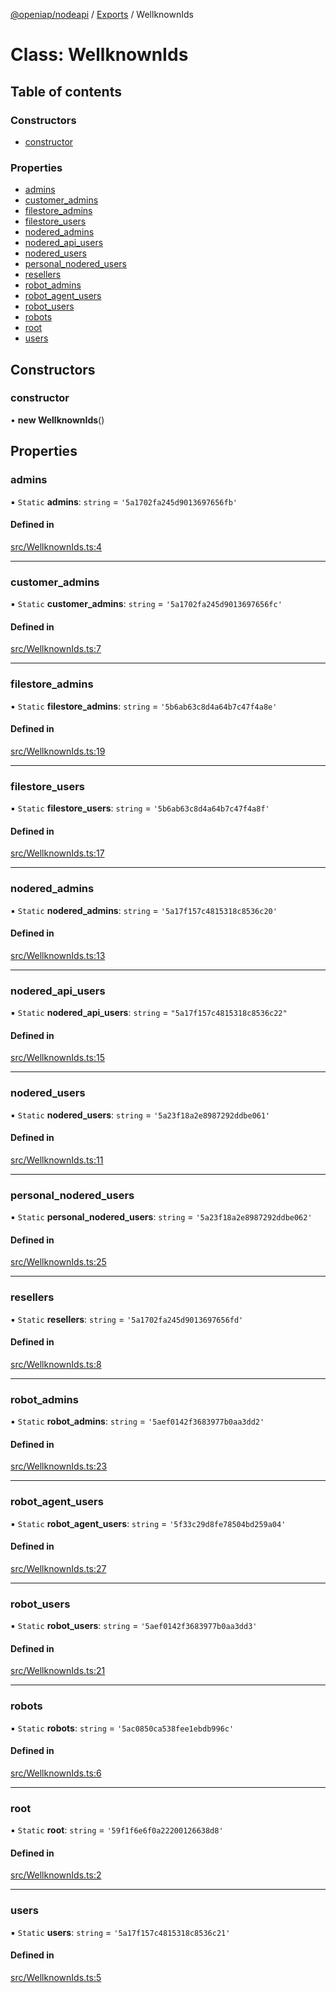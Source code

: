 [@openiap/nodeapi](../README.md) / [Exports](../modules.md) / WellknownIds

# Class: WellknownIds

## Table of contents

### Constructors

- [constructor](WellknownIds.md#constructor)

### Properties

- [admins](WellknownIds.md#admins)
- [customer\_admins](WellknownIds.md#customer_admins)
- [filestore\_admins](WellknownIds.md#filestore_admins)
- [filestore\_users](WellknownIds.md#filestore_users)
- [nodered\_admins](WellknownIds.md#nodered_admins)
- [nodered\_api\_users](WellknownIds.md#nodered_api_users)
- [nodered\_users](WellknownIds.md#nodered_users)
- [personal\_nodered\_users](WellknownIds.md#personal_nodered_users)
- [resellers](WellknownIds.md#resellers)
- [robot\_admins](WellknownIds.md#robot_admins)
- [robot\_agent\_users](WellknownIds.md#robot_agent_users)
- [robot\_users](WellknownIds.md#robot_users)
- [robots](WellknownIds.md#robots)
- [root](WellknownIds.md#root)
- [users](WellknownIds.md#users)

## Constructors

### constructor

• **new WellknownIds**()

## Properties

### admins

▪ `Static` **admins**: `string` = `'5a1702fa245d9013697656fb'`

#### Defined in

[src/WellknownIds.ts:4](https://github.com/openiap/nodeapi/blob/a159861/src/WellknownIds.ts#L4)

___

### customer\_admins

▪ `Static` **customer\_admins**: `string` = `'5a1702fa245d9013697656fc'`

#### Defined in

[src/WellknownIds.ts:7](https://github.com/openiap/nodeapi/blob/a159861/src/WellknownIds.ts#L7)

___

### filestore\_admins

▪ `Static` **filestore\_admins**: `string` = `'5b6ab63c8d4a64b7c47f4a8e'`

#### Defined in

[src/WellknownIds.ts:19](https://github.com/openiap/nodeapi/blob/a159861/src/WellknownIds.ts#L19)

___

### filestore\_users

▪ `Static` **filestore\_users**: `string` = `'5b6ab63c8d4a64b7c47f4a8f'`

#### Defined in

[src/WellknownIds.ts:17](https://github.com/openiap/nodeapi/blob/a159861/src/WellknownIds.ts#L17)

___

### nodered\_admins

▪ `Static` **nodered\_admins**: `string` = `'5a17f157c4815318c8536c20'`

#### Defined in

[src/WellknownIds.ts:13](https://github.com/openiap/nodeapi/blob/a159861/src/WellknownIds.ts#L13)

___

### nodered\_api\_users

▪ `Static` **nodered\_api\_users**: `string` = `"5a17f157c4815318c8536c22"`

#### Defined in

[src/WellknownIds.ts:15](https://github.com/openiap/nodeapi/blob/a159861/src/WellknownIds.ts#L15)

___

### nodered\_users

▪ `Static` **nodered\_users**: `string` = `'5a23f18a2e8987292ddbe061'`

#### Defined in

[src/WellknownIds.ts:11](https://github.com/openiap/nodeapi/blob/a159861/src/WellknownIds.ts#L11)

___

### personal\_nodered\_users

▪ `Static` **personal\_nodered\_users**: `string` = `'5a23f18a2e8987292ddbe062'`

#### Defined in

[src/WellknownIds.ts:25](https://github.com/openiap/nodeapi/blob/a159861/src/WellknownIds.ts#L25)

___

### resellers

▪ `Static` **resellers**: `string` = `'5a1702fa245d9013697656fd'`

#### Defined in

[src/WellknownIds.ts:8](https://github.com/openiap/nodeapi/blob/a159861/src/WellknownIds.ts#L8)

___

### robot\_admins

▪ `Static` **robot\_admins**: `string` = `'5aef0142f3683977b0aa3dd2'`

#### Defined in

[src/WellknownIds.ts:23](https://github.com/openiap/nodeapi/blob/a159861/src/WellknownIds.ts#L23)

___

### robot\_agent\_users

▪ `Static` **robot\_agent\_users**: `string` = `'5f33c29d8fe78504bd259a04'`

#### Defined in

[src/WellknownIds.ts:27](https://github.com/openiap/nodeapi/blob/a159861/src/WellknownIds.ts#L27)

___

### robot\_users

▪ `Static` **robot\_users**: `string` = `'5aef0142f3683977b0aa3dd3'`

#### Defined in

[src/WellknownIds.ts:21](https://github.com/openiap/nodeapi/blob/a159861/src/WellknownIds.ts#L21)

___

### robots

▪ `Static` **robots**: `string` = `'5ac0850ca538fee1ebdb996c'`

#### Defined in

[src/WellknownIds.ts:6](https://github.com/openiap/nodeapi/blob/a159861/src/WellknownIds.ts#L6)

___

### root

▪ `Static` **root**: `string` = `'59f1f6e6f0a22200126638d8'`

#### Defined in

[src/WellknownIds.ts:2](https://github.com/openiap/nodeapi/blob/a159861/src/WellknownIds.ts#L2)

___

### users

▪ `Static` **users**: `string` = `'5a17f157c4815318c8536c21'`

#### Defined in

[src/WellknownIds.ts:5](https://github.com/openiap/nodeapi/blob/a159861/src/WellknownIds.ts#L5)
